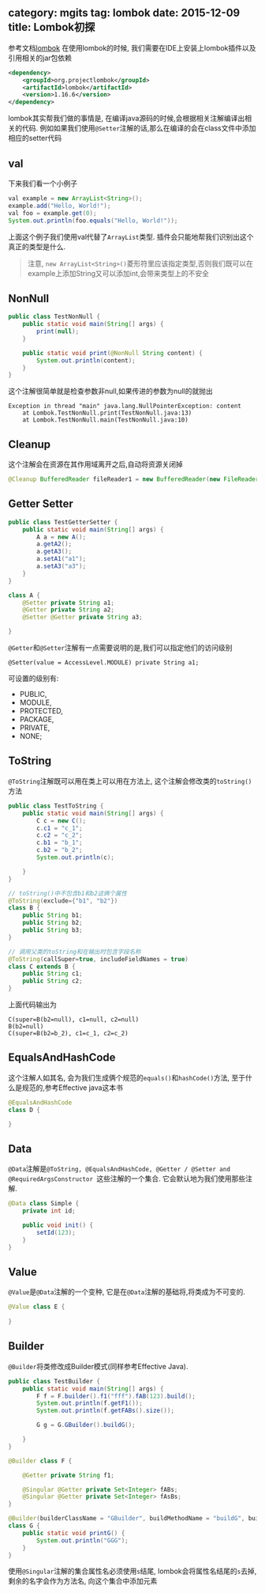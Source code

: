 category: mgits
tag: lombok
date: 2015-12-09
title: Lombok初探
---
参考文档[lombok](https://projectlombok.org/features/index.html)
在使用lombok的时候, 我们需要在IDE上安装上lombok插件以及引用相关的jar包依赖
```xml
<dependency>
    <groupId>org.projectlombok</groupId>
    <artifactId>lombok</artifactId>
    <version>1.16.6</version>
</dependency>
```

lombok其实帮我们做的事情是, 在编译java源码的时候,会根据相关注解编译出相关的代码. 例如如果我们使用`@Setter`注解的话,那么在编译的会在class文件中添加相应的setter代码

## val
下来我们看一个小例子
```java
val example = new ArrayList<String>();
example.add("Hello, World!");
val foo = example.get(0);
System.out.println(foo.equals("Hello, World!"));
```
上面这个例子我们使用val代替了`ArrayList`类型. 插件会只能地帮我们识别出这个真正的类型是什么. 

> 注意, `new ArrayList<String>()`菱形符里应该指定类型,否则我们既可以在example上添加String又可以添加int,会带来类型上的不安全

## NonNull
```java
public class TestNonNull {
	public static void main(String[] args) {
		print(null);
	}

	public static void print(@NonNull String content) {
		System.out.println(content);
	}
}
```
这个注解很简单就是检查参数非null,如果传进的参数为null的就抛出
```
Exception in thread "main" java.lang.NullPointerException: content
	at Lombok.TestNonNull.print(TestNonNull.java:13)
	at Lombok.TestNonNull.main(TestNonNull.java:10)
```

## Cleanup
这个注解会在资源在其作用域离开之后,自动将资源关闭掉
```java
@Cleanup BufferedReader fileReader1 = new BufferedReader(new FileReader("D://hazelcast-documentation-3.5.3.pdf"));
```

## Getter Setter
```java
public class TestGetterSetter {
	public static void main(String[] args) {
		A a = new A();
		a.getA2();
		a.getA3();
		a.setA1("a1");
		a.setA3("a3");
	}
}

class A {
	@Setter private String a1;
	@Getter private String a2;
	@Setter @Getter private String a3;

}
```
`@Getter`和`@Setter`注解有一点需要说明的是,我们可以指定他们的访问级别
```
@Setter(value = AccessLevel.MODULE) private String a1;
```
可设置的级别有:
* PUBLIC,
* MODULE,
* PROTECTED,
* PACKAGE,
* PRIVATE,
* NONE;

## ToString
`@ToString`注解既可以用在类上可以用在方法上, 这个注解会修改类的`toString()`方法

```java
public class TestToString {
	public static void main(String[] args) {
		C c = new C();
		c.c1 = "c_1";
		c.c2 = "c_2";
		c.b1 = "b_1";
		c.b2 = "b_2";
		System.out.println(c);

	}
}

// toString()中不包含b1和b2这俩个属性
@ToString(exclude={"b1", "b2"})
class B {
	public String b1;
	public String b2;
	public String b3;
}

// 调用父类的toString和在输出时包含字段名称
@ToString(callSuper=true, includeFieldNames = true)
class C extends B {
	public String c1;
	public String c2;
}
```
上面代码输出为
```
C(super=B(b2=null), c1=null, c2=null)
B(b2=null)
C(super=B(b2=b_2), c1=c_1, c2=c_2)
```

## EqualsAndHashCode
这个注解人如其名, 会为我们生成俩个规范的`equals()`和`hashCode()`方法, 至于什么是规范的,参考Effective java这本书
```java
@EqualsAndHashCode
class D {

}
```

## Data
`@Data`注解是`@ToString, @EqualsAndHashCode, @Getter / @Setter and @RequiredArgsConstructor `这些注解的一个集合. 它会默认地为我们使用那些注解.
```java
@Data class Simple {
	private int id;

	public void init() {
		setId(123);
	}
}
```

## Value
`@Value`是`@Data`注解的一个变种, 它是在`@Data`注解的基础将,将类成为不可变的.
```java
@Value class E {
	
}
```

## Builder
`@Builder`将类修改成Builder模式(同样参考Effective Java).

```java
public class TestBuilder {
	public static void main(String[] args) {
		F f = F.builder().f1("fff").fAB(123).build();
		System.out.println(f.getF1());
		System.out.println(f.getFABs().size());

		G g = G.GBuilder().buildG();

	}
}

@Builder class F {

	@Getter private String f1;

	@Singular @Getter private Set<Integer> fABs;
	@Singular @Getter private Set<Integer> fAsBs;
}

@Builder(builderClassName = "GBuilder", buildMethodName = "buildG", builderMethodName = "GBuilder")
class G {
	public static void printG() {
		System.out.println("GGG");
	}
}
```
使用`@Singular`注解的集合属性名必须使用`s`结尾, lombok会将属性名结尾的`s`去掉,剩余的名字会作为方法名, 向这个集合中添加元素